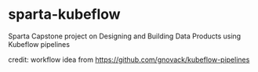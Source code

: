 # sparta-kubeflow
Sparta Capstone project on Designing and Building Data Products using Kubeflow pipelines

credit: workflow idea from https://github.com/gnovack/kubeflow-pipelines
